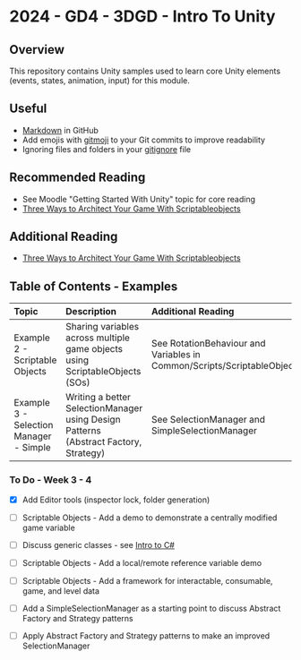 # 2024 - GD4 - 3DGD - Intro To Unity

## Overview 
This repository contains Unity samples used to learn core Unity 
elements (events, states, animation, input) for this module.

## Useful 
- [Markdown](https://docs.github.com/en/enterprise-cloud@latest/get-started/writing-on-github/getting-started-with-writing-and-formatting-on-github/basic-writing-and-formatting-syntax) in GitHub
- Add emojis with [gitmoji](https://gitmoji.dev/) to your Git commits to improve readability
- Ignoring files and folders in your [gitignore](https://gist.github.com/jstnlvns/ebaa046fae16543cc9efc7f24bcd0e31) file

## Recommended Reading
- See Moodle "Getting Started With Unity" topic for core reading
- [Three Ways to Architect Your Game With Scriptableobjects](https://unity.com/how-to/architect-game-code-scriptable-objects)

## Additional Reading 
- [Three Ways to Architect Your Game With Scriptableobjects](https://unity.com/how-to/architect-game-code-scriptable-objects)

## Table of Contents - Examples 
| Topic | Description | Additional Reading |
| :---------------- | :--------------- | :--------------- | 
| Example 2 - Scriptable Objects | Sharing variables across multiple game objects using ScriptableObjects (SOs) | See RotationBehaviour and Variables in Common/Scripts/ScriptableObjects |
| Example 3 - Selection Manager - Simple | Writing a better SelectionManager using Design Patterns (Abstract Factory, Strategy) | See SelectionManager and SimpleSelectionManager |

### To Do - Week 3 - 4
- [x] Add Editor tools (inspector lock, folder generation)
- [ ] Scriptable Objects - Add a demo to demonstrate a centrally modified game variable
- [ ] Discuss generic classes - see [Intro to C#](https://github.com/nmcguinness/2024_25---GD---CSharp---Intro.git)
- [ ] Scriptable Objects - Add a local/remote reference variable demo
- [ ] Scriptable Objects - Add a framework for interactable, consumable, game, and level data
- [ ] Add a SimpleSelectionManager as a starting point to discuss Abstract Factory and Strategy patterns
- [ ] Apply Abstract Factory and Strategy patterns to make an improved SelectionManager
   
